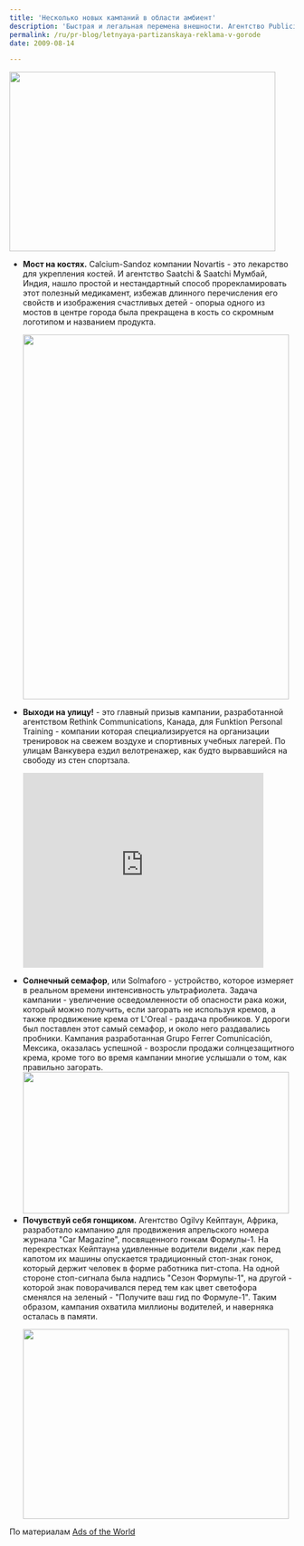 ```yaml
---
title: 'Несколько новых кампаний в области амбиент'
description: 'Быстрая и легальная перемена внешности. Агентство Publicis Франкфурт-на-Майне, Германия, разработало кампанию для парикмахерской kpOchs. Основными сильными сторонами этой парикмахерской является быстрота работы, и при необходимости радикальная смена облика. На этом и была построена кампания - рядом с настоящими плакатами с объявлением о розыске преступников были наклеены выполненные в том же дизайне постеры, где к лицу преступника были пририсованы 12 разных причесок, полностью менявших его облик. Слоган - "Если вам нужен новый облик, и быстро!"'
permalink: /ru/pr-blog/letnyaya-partizanskaya-reklama-v-gorode
date: 2009-08-14

---
```


<img src="{{ site.assets }}/upload/kpochsoutdoor.jpg" alt="" class="post__img" width="470" height="317">

<ul>
<li><strong>Мост на костях.</strong> Calcium-Sandoz компании Novartis - это лекарство для укрепления костей. И агентство Saatchi & Saatchi Мумбай, Индия, нашло простой и нестандартный способ прорекламировать этот полезный медикамент, избежав длинного перечисления его свойств и изображения счастливых детей - опорыа одного из мостов в центре города была прекращена в кость со скромным логотипом и названием продукта.

<img src="{{ site.assets }}/upload/Bone_Flyover.jpg" alt="" class="post__img" width="470" height="644"></li>
<li><strong>Выходи на улицу!</strong> - это главный призыв кампании, разработанной агентством Rethink Communications, Канада, для Funktion Personal Training  - компании которая специализируется на организации тренировок на свежем воздухе и спортивных учебных лагерей. По улицам Ванкувера ездил велотренажер, как будто вырвавшийся на свободу из стен спортзала.

<object width="425" height="344"><param name="movie" value="http://www.youtube.com/v/_PpB20JF7tk&rel=0&color1=0xb1b1b1&color2=0xcfcfcf&hl=en&feature=player_embedded&fs=1"><param name="allowFullScreen" value="true"><param name="allowScriptAccess" value="always"><embed src="http://www.youtube.com/v/_PpB20JF7tk&amp;rel=0&amp;color1=0xb1b1b1&amp;color2=0xcfcfcf&amp;hl=en&amp;feature=player_embedded&amp;fs=1" type="application/x-shockwave-flash" allowfullscreen="true" allowscriptaccess="always" width="425" height="344"></embed></object></li>
<li><strong>Солнечный семафор</strong>, или Solmaforo  - устройство, которое измеряет в реальном времени интенсивность ультрафиолета. Задача кампании - увеличение осведомленности об опасности рака кожи, который можно получить, если загорать не используя кремов, а также продвижение крема от L'Oreal - раздача пробников. У дороги был поставлен этот самый семафор, и около него раздавались пробники. Кампания разработанная Grupo Ferrer Comunicación, Мексика, оказалась успешной - возросли продажи солнцезащитного крема, кроме того во время кампании многие услышали о том, как правильно загорать.

<img src="{{ site.assets }}/upload/ACTIVACIONSOLMAFORO.jpg" alt="" class="post__img" width="470" height="250">

 </li>
<li><strong>Почувствуй себя гонщиком.</strong> Агентство Ogilvy Кейптаун, Африка, разработало кампанию для продвижения апрельского номера журнала "Car Magazine", посвященного гонкам Формулы-1. На перекрестках Кейптауна удивленные водители видели ,как перед капотом их машины опускается традиционный стоп-знак гонок, который держит человек в форме работника пит-стопа. На одной стороне стоп-сигнала была надпись "Сезон Формулы-1", на другой - которой знак поворачивался перед тем как цвет светофора сменялся на зеленый - "Получите ваш гид по Формуле-1". Таким образом, кампания охватила миллионы водителей, и наверняка осталась в памяти.

<img src="{{ site.assets }}/upload/F1Carboard.jpg" alt="" class="post__img" width="470" height="335"></li>

  </ul>

По материалам <a href="http://www.adsoftheworld.com">Ads of the World</a>

